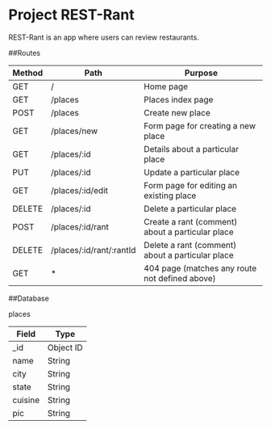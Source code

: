 # Project REST-Rant
REST-Rant is an app where users can review restaurants.

##Routes

|    Method    |            Path                  |                        Purpose                        |
|--------------|----------------------------------|-------------------------------------------------------|
|     GET      |          /                       | Home page                                             |
|     GET      |       /places                    | Places index page                                     |
|     POST     |       /places                    | Create new place                                      |
|     GET      |       /places/new                | Form page for creating a new place                    |
|     GET      |       /places/:id                | Details about a particular place                      |
|     PUT      |       /places/:id                | Update a particular place                             |
|     GET      |       /places/:id/edit           | Form page for editing an existing place               |
|     DELETE   |       /places/:id                | Delete a particular place                             |
|     POST     |       /places/:id/rant           | Create a rant (comment) about a particular place      |
|     DELETE   |       /places/:id/rant/:rantId   | Delete a rant (comment) about a particular place      |
|     GET      |           *                      | 404 page (matches any route not defined above)        |

##Database

places

|    Field           |     Type            |
|--------------------|---------------------|
| _id                | Object ID           |
| name               | String              |
| city               | String              |
| state              | String              |
| cuisine            | String              |
| pic                | String              |
